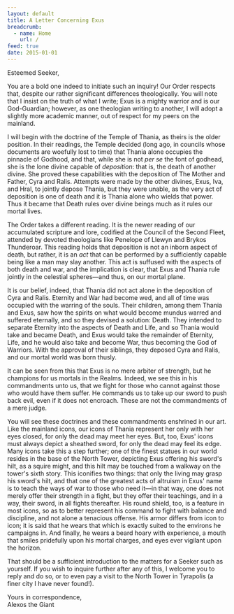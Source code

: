 ```yaml
---
layout: default
title: A Letter Concerning Exus
breadcrumb:
  - name: Home
    url: /
feed: true
date: 2015-01-01
---
```

Esteemed Seeker,

You are a bold one indeed to initiate such an inquiry!  Our Order respects that, despite our rather significant differences theologically.  You will note that I insist on the truth of what I write; Exus is a mighty warrior and is our God-Guardian; however, as one theologian writing to another, I will adopt a slightly more academic manner, out of respect for my peers on the mainland.

I will begin with the doctrine of the Temple of Thania, as theirs is the older position.  In their readings, the Temple decided (long ago, in councils whose documents are woefully lost to time) that Thania alone occupies the pinnacle of Godhood, and that, while she is not *per se* the font of godhead, she is the lone divine capable of *deposition*: that is, the death of another divine.  She proved these capabilities with the deposition of The Mother and Father, Cyra and Ralis.  Attempts were made by the other divines, Exus, Iva, and Hral, to jointly depose Thania, but they were unable, as the very act of deposition is one of death and it is Thania alone who wields that power.  Thus it became that Death rules over divine beings much as it rules our mortal lives.

The Order takes a different reading.  It is the newer reading of our accumulated scripture and lore, codified at the Council of the Second Fleet, attended by devoted theologians like Penelope of Llewyn and Brykos Thunderoar.  This reading holds that deposition is not an inborn aspect of death, but rather, it is an *act* that can be performed by a sufficiently capable being like a man may slay another.  This act is suffused with the aspects of both death and war, and the implication is clear, that Exus and Thania rule jointly in the celestial spheres—and thus, on our mortal plane.

It is our belief, indeed, that Thania did not act alone in the deposition of Cyra and Ralis.  Eternity and War had become wed, and all of time was occupied with the warring of the souls.  Their children, among them Thania and Exus, saw how the spirits on what would become mundus warred and suffered eternally, and so they devised a solution: Death.  They intended to separate Eternity into the aspects of Death and Life, and so Thania would take and became Death, and Exus would take the remainder of Eternity, Life, and he would also take and become War, thus becoming the God of Warriors.  With the approval of their siblings, they deposed Cyra and Ralis, and our mortal world was born thusly.

It can be seen from this that Exus is no mere arbiter of strength, but he champions for us mortals in the Realms.  Indeed, we see this in his commandments unto us, that we fight for those who cannot against those who would have them suffer.  He commands us to take up our sword to push back evil, even if it does not encroach.  These are not the commandments of a mere judge.

You will see these doctrines and these commandments enshrined in our art.  Like the mainland icons, our icons of Thania represent her only with her eyes closed, for only the dead may meet her eyes.  But, too, Exus' icons must always depict a sheathed sword, for only the dead may feel its edge.  Many icons take this a step further; one of the finest statues in our world resides in the base of the North Tower, depicting Exus offering his sword's hilt, as a squire might, and this hilt may be touched from a walkway on the tower's sixth story.  This iconifies two things: that only the living may grasp his sword's hilt, and that one of the greatest acts of altruism in Exus' name is to teach the ways of war to those who need it—in that way, one does not merely offer their strength in a fight, but they offer their teachings, and in a way, their sword, in all fights thereafter.  His round shield, too, is a feature in most icons, so as to better represent his command to fight with balance and discipline, and not alone a tenacious offense.  His armor differs from icon to icon; it is said that he wears that which is exactly suited to the environs he campaigns in.  And finally, he wears a beard hoary with experience, a mouth that smiles pridefully upon his mortal charges, and eyes ever vigilant upon the horizon.

That should be a sufficient introduction to the matters for a Seeker such as yourself.  If you wish to inquire further after any of this, I welcome you to reply and do so, or to even pay a visit to the North Tower in Tyrapolis (a finer city I have never found!).

Yours in correspondence,  
Alexos the Giant
